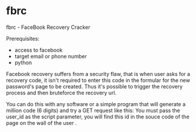 # fbrc
fbrc - FaceBook Recovery Cracker

Prerequisites:

- access to facebook
- target email or phone number
- python

Facebook recovery suffers from a security flaw, that is when user asks for a recovery code, it isn't required to enter this code in the formular for the new password's page to be created.
Thus it's possible to trigger the recovery process and then bruteforce the recovery url.

You can do this with any software or a simple program that will generate a million code (6 digits) and try a GET request like this:
You must pass the user_id as the script parameter, you will find this id in the souce code of the page on the wall of the user .
